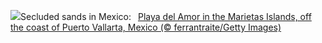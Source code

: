 ![](https://www.bing.com/th?id=OHR.HiddenBeach_EN-US8990991711_UHD.jpg&w=1000)Secluded sands in Mexico:&nbsp;&ensp;[Playa del Amor in the Marietas Islands, off the coast of Puerto Vallarta, Mexico (© ferrantraite/Getty Images)](https://www.bing.com/th?id=OHR.HiddenBeach_EN-US8990991711_UHD.jpg)
<br><br/>
